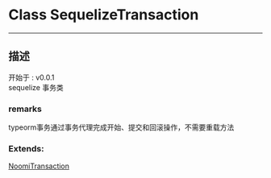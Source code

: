 # Class SequelizeTransaction
---
## 描述
<font class="since">开始于 : v0.0.1</font>  
sequelize 事务类  
### remarks
typeorm事务通过事务代理完成开始、提交和回滚操作，不需要重载方法  
### Extends:
<font class='datatype'>[NoomiTransaction](NoomiTransaction)</font>  
